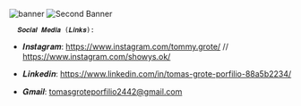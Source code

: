 
![banner](https://user-images.githubusercontent.com/101755719/159600332-5d84c428-0175-4f5b-8dbf-cefa77b47f47.png)
![Second Banner](https://user-images.githubusercontent.com/101755719/159600324-3c07c1d6-d9e1-4fe0-a1ed-a97a962009bd.png)

      𝑺𝒐𝒄𝒊𝒂𝒍 𝑴𝒆𝒅𝒊𝒂 (𝑳𝒊𝒏𝒌𝒔):
- 𝑰𝒏𝒔𝒕𝒂𝒈𝒓𝒂𝒎: https://www.instagram.com/tommy.grote/  //  https://www.instagram.com/showys.ok/
  
- 𝑳𝒊𝒏𝒌𝒆𝒅𝒊𝒏: https://www.linkedin.com/in/tomas-grote-porfilio-88a5b2234/
  
- 𝑮𝒎𝒂𝒊𝒍: tomasgroteporfilio2442@gmail.com





<!--
**TommyGrote/TommyGrote** is a ✨ _special_ ✨ repository because its `README.md` (this file) appears on your GitHub profile.

Here are some ideas to get you started:

- 🔭 I’m currently working on ...
- 🌱 I’m currently learning ...
- 👯 I’m looking to collaborate on ...
- 🤔 I’m looking for help with ...
- 💬 Ask me about ...
- 📫 How to reach me: ...
- 😄 Pronouns: ...
- ⚡ Fun fact: ...
-->
